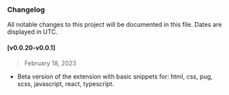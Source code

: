 ### Changelog

All notable changes to this project will be documented in this file. Dates are displayed in UTC.

#### [v0.0.20-v0.0.1]

> February 18, 2023

- Beta version of the extension with basic snippets for: html, css, pug, scss, javascript, react, typescript.
